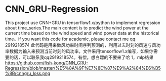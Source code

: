 # CNN_GRU-Regression
This project use CNN+GRU in tensorflow1.x/python to implement regression about time_series.The main content is to predict the wind power at the current time based on the wind speed and wind power data at the historical time。if you want this code for academic, please contact me qq 2919218574
此代码是用来做风功率时间序列预测的，利用过去时刻的风速与风功率数据为输入来预测当前时刻的风功率，文件采用tensorflow1.x编写，如果你需要的话，可以联系我qq2919218574，有偿，想白嫖的不要来了哈
1，mlp结果
https://github.com/fish-kong/CNN_GRU-Regression/blob/master/%E5%8A%9F%E7%8E%87%E9%A2%84%E6%B5%8B/cnngru_loss.png
